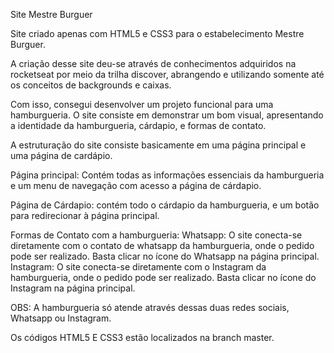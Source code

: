 Site Mestre Burguer

Site criado apenas com HTML5 e CSS3 para o estabelecimento Mestre Burguer.

A criação desse site deu-se através de conhecimentos adquiridos na rocketseat por meio da trilha discover, abrangendo e utilizando somente até os conceitos de backgrounds e caixas.


Com isso, consegui desenvolver um projeto funcional para uma hamburgueria. O site consiste em demonstrar um bom visual, apresentando a identidade da hamburgueria, cárdapio, e formas de contato. 

A estruturação do site consiste basicamente em uma página principal e uma página de cardápio.

Página principal:
Contém todas as informações essenciais da hamburgueria e um menu de navegação com acesso a página de cárdapio.

Página de Cárdapio:
contém todo o cárdapio da hamburgueria, e um botão para redirecionar à página principal.

Formas de Contato com a hamburgueria:
Whatsapp: O site conecta-se diretamente com o contato de whatsapp da hamburgueria, onde o pedido pode ser realizado. Basta clicar no ícone do Whatsapp na página principal.
Instagram: O site conecta-se diretamente com o Instagram da hamburgueria, onde o pedido pode ser realizado. Basta clicar no ícone do Instagram na página principal.

OBS: A hamburgueria só atende através dessas duas redes sociais, Whatsapp ou Instagram.

Os códigos HTML5 E CSS3 estão localizados na branch master.

